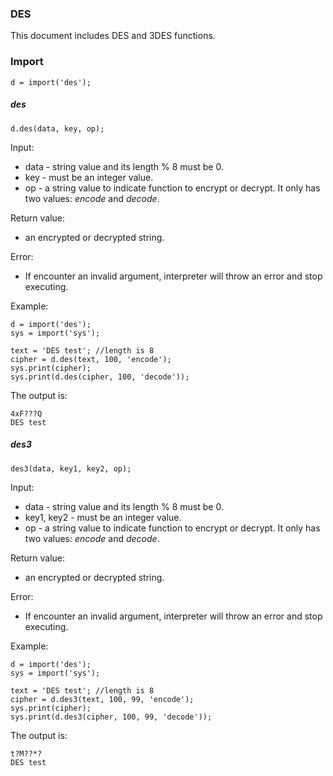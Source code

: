 ### DES

This document includes DES and 3DES functions.



### Import

```
d = import('des');
```



##### des

```
d.des(data, key, op);
```

Input:

- data - string value and its length % 8 must be 0.
- key - must be an integer value.
- op - a string value to indicate function to encrypt or decrypt. It only has two values: *encode* and *decode*.

Return value:

- an encrypted or decrypted string.

Error:

- If encounter an invalid argument, interpreter will throw an error and stop executing.

Example:

```
d = import('des');
sys = import('sys');

text = 'DES test'; //length is 8
cipher = d.des(text, 100, 'encode');
sys.print(cipher);
sys.print(d.des(cipher, 100, 'decode'));
```

The output is:

```
4xF???Q
DES test
```



##### des3

```
des3(data, key1, key2, op);
```

Input:

- data - string value and its length % 8 must be 0.
- key1, key2 - must be an integer value.
- op - a string value to indicate function to encrypt or decrypt. It only has two values: *encode* and *decode*.

Return value:

- an encrypted or decrypted string.

Error:

- If encounter an invalid argument, interpreter will throw an error and stop executing.

Example:

```
d = import('des');
sys = import('sys');

text = 'DES test'; //length is 8
cipher = d.des3(text, 100, 99, 'encode');
sys.print(cipher);
sys.print(d.des3(cipher, 100, 99, 'decode'));
```

The output is:

```
t?M??*?
DES test
```

